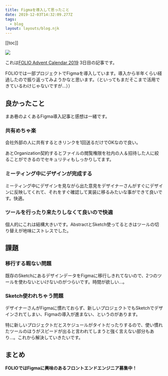 ```yaml
---
title: Figmaを導入して思ったこと
date: 2019-12-03T14:32:09.277Z
tags:
  - blog
layout: layouts/blog.njk
---
```


[[toc]]

![](https://cdn-images-1.medium.com/max/800/1*M-Hwmsyssw1CNffx-Jcg_g.png)

これは[FOLIO Advent Calendar 2019](https://qiita.com/advent-calendar/2019/folio-sec) 3日目の記事です。

FOLIOでは一部プロジェクトでFigmaを導入しています。導入から半年くらい経過したので振り返ってみようかなと思います。（といってもまだそこまで活用できているわけじゃないですが…））

## 良かったこと

まあ巷のよくあるFigma導入記事と感想は一緒です。

### 共有めちゃ楽

会社外部の人に共有するときリンクを1回送るだけでOKなので良い。

あとOrganization契約するとファイルの閲覧権限を社内の人＆招待した人に絞ることができるのでセキュリティもしっかりしてます。

### ミーティング中にデザインが完成する

ミーティング中にデザインを見ながら出た意見をデザイナーさんがすぐにデザインに反映してくれて、それをすぐ確認して実装に移るみたいな事ができて良いです。快適。

### ツールを行ったり来たりしなくて良いので快適

個人的にこれは結構大きいです。AbstractとSketch使ってるときはツールの切り替えが地味にストレスでした。

## 課題

### 移行する暇ない問題

既存のSketchにあるデザインデータをFigmaに移行しきれてないので、2つのツールを使わないといけないのがつらいです。時間が欲しい…。

### Sketch使われちゃう問題

デザイナーさんがFigmaに慣れておらず、新しいプロジェクトでもSketchでデザインされてしまい、Figmaの導入が進まない、というのがあります。

特に新しいプロジェクトだとスケジュールがタイトだったりするので、使い慣れたツールのほうがスピードが出ると言われてしまうと強く言えない部分もあり…。これから解決していきたいです。

## まとめ

**FOLIOではFigmaに興味のあるフロントエンドエンジニア募集中！**
